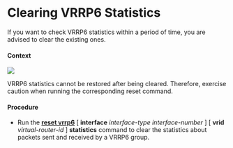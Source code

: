 Clearing VRRP6 Statistics
=========================

If you want to check VRRP6 statistics within a period of time, you are advised to clear the existing ones.

#### Context

![](../../../../public_sys-resources/notice_3.0-en-us.png) 

VRRP6 statistics cannot be restored after being cleared. Therefore, exercise caution when running the corresponding reset command.



#### Procedure

* Run the [**reset vrrp6**](cmdqueryname=reset+vrrp6) [ **interface** *interface-type* *interface-number* ] [ **vrid** *virtual-router-id* ] **statistics** command to clear the statistics about packets sent and received by a VRRP6 group.